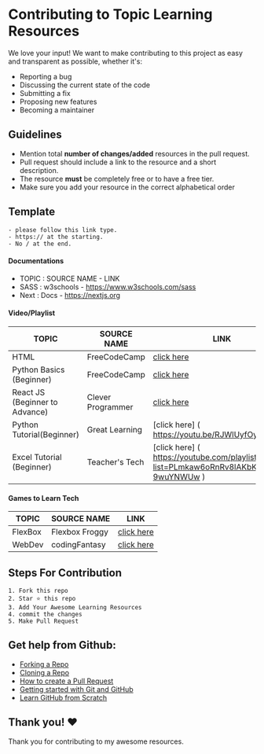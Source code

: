 # Contributing to Topic Learning Resources
We love your input! We want to make contributing to this project as easy and transparent as possible, whether it's:

- Reporting a bug
- Discussing the current state of the code
- Submitting a fix
- Proposing new features
- Becoming a maintainer

## Guidelines

- Mention total **number of changes/added** resources in the pull request.
- Pull request should include a link to the resource and a short description.
- The resource **must** be completely free or to have a free tier.
- Make sure you add your resource in the correct alphabetical order

## Template
    - please follow this link type.
    - https:// at the starting.
    - No / at the end.
#### Documentations
- TOPIC : SOURCE NAME - LINK
- SASS  : w3schools   - https://www.w3schools.com/sass
- Next  : Docs        - https://nextjs.org

#### Video/Playlist
| TOPIC                          | SOURCE NAME       | LINK                                                      |
| ------------------------------ | ----------------- | --------------------------------------------------------- |
| HTML                           | FreeCodeCamp      | [click here](https://www.youtube.com/watch?v=pQN-pnXPaVg) |
| Python Basics (Beginner)       | FreeCodeCamp      | [click here](https://www.youtube.com/watch?v=rfscVS0vtbw) |
| React JS (Beginner to Advance) | Clever Programmer | [click here](https://www.youtube.com/watch?v=-cMqr9HpZ-Y) |
| Python Tutorial(Beginner)      | Great Learning    | [click here] ( https://youtu.be/RJWlUyfOy1o )             |
| Excel Tutorial (Beginner)      | Teacher's Tech    | [click here] ( https://youtube.com/playlist?list=PLmkaw6oRnRv8lAKbKbflJRqS-9wuYNWUw )                                                                                                       |





#### Games to Learn Tech
| TOPIC                          | SOURCE NAME       | LINK                                                      |
| ------------------------------ | ----------------- | --------------------------------------------------------- |
| FlexBox                        | Flexbox Froggy    | [click here](http://flexboxfroggy.com/)                   |
| WebDev                         | codingFantasy     | [click here](https://codingfantasy.com/) |


## Steps For Contribution

    1. Fork this repo
    2. Star ⭐ this repo
    3. Add Your Awesome Learning Resources
    4. commit the changes
    5. Make Pull Request


## Get help from Github:

- [Forking a Repo](https://help.github.com/en/github/getting-started-with-github/fork-a-repo)
- [Cloning a Repo](https://help.github.com/en/desktop/contributing-to-projects/creating-an-issue-or-pull-request)
- [How to create a Pull Request](https://opensource.com/article/19/7/create-pull-request-github)
- [Getting started with Git and GitHub](https://towardsdatascience.com/getting-started-with-git-and-github-6fcd0f2d4ac6)
- [Learn GitHub from Scratch](https://lab.github.com/githubtraining/introduction-to-github)


## Thank you! ❤️
Thank you for contributing to my awesome resources.
